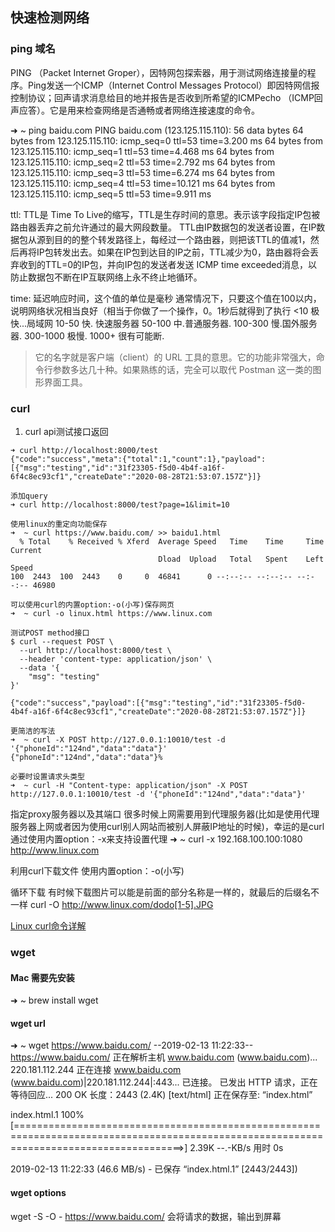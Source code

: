 ## 快速检测网络
### ping 域名
PING （Packet Internet Groper），因特网包探索器，用于测试网络连接量的程序。Ping发送一个ICMP（Internet Control Messages Protocol）即因特网信报控制协议；回声请求消息给目的地并报告是否收到所希望的ICMPecho （ICMP回声应答）。它是用来检查网络是否通畅或者网络连接速度的命令。

➜  ~ ping baidu.com
PING baidu.com (123.125.115.110): 56 data bytes
64 bytes from 123.125.115.110: icmp_seq=0 ttl=53 time=3.200 ms
64 bytes from 123.125.115.110: icmp_seq=1 ttl=53 time=4.468 ms
64 bytes from 123.125.115.110: icmp_seq=2 ttl=53 time=2.792 ms
64 bytes from 123.125.115.110: icmp_seq=3 ttl=53 time=6.274 ms
64 bytes from 123.125.115.110: icmp_seq=4 ttl=53 time=10.121 ms
64 bytes from 123.125.115.110: icmp_seq=5 ttl=53 time=9.911 ms

ttl:
TTL是 Time To Live的缩写，TTL是生存时间的意思。表示该字段指定IP包被路由器丢弃之前允许通过的最大网段数量。
TTL由IP数据包的发送者设置，在IP数据包从源到目的的整个转发路径上，每经过一个路由器，则把该TTL的值减1，然后再将IP包转发出去。如果在IP包到达目的IP之前，TTL减少为0，路由器将会丢弃收到的TTL=0的IP包，并向IP包的发送者发送 ICMP time exceeded消息，以防止数据包不断在IP互联网络上永不终止地循环。

time: 延迟响应时间，这个值的单位是毫秒
通常情况下，只要这个值在100以内，说明网络状况相当良好（相当于你做了一个操作，0。1秒后就得到了执行
<10 极快...局域网
10-50 快. 快速服务器
50-100 中.普通服务器.
100-300 慢.国外服务器.
300-1000 极慢.
1000+  很有可能断.

> 它的名字就是客户端（client）的 URL 工具的意思。它的功能非常强大，命令行参数多达几十种。如果熟练的话，完全可以取代 Postman 这一类的图形界面工具。
### curl
1. curl api测试接口返回
```shell
➜ curl http://localhost:8000/test
{"code":"success","meta":{"total":1,"count":1},"payload":[{"msg":"testing","id":"31f23305-f5d0-4b4f-a16f-6f4c8ec93cf1","createDate":"2020-08-28T21:53:07.157Z"}]}

添加query
➜ curl http://localhost:8000/test?page=1&limit=10

使用linux的重定向功能保存
➜  ~ curl https://www.baidu.com/ >> baidu1.html
  % Total    % Received % Xferd  Average Speed   Time    Time     Time  Current
                                 Dload  Upload   Total   Spent    Left  Speed
100  2443  100  2443    0     0  46841      0 --:--:-- --:--:-- --:--:-- 46980

可以使用curl的内置option:-o(小写)保存网页
➜  ~ curl -o linux.html https://www.linux.com

测试POST method接口
$ curl --request POST \
  --url http://localhost:8000/test \
  --header 'content-type: application/json' \
  --data '{
	"msg": "testing"
}'

{"code":"success","payload":[{"msg":"testing","id":"31f23305-f5d0-4b4f-a16f-6f4c8ec93cf1","createDate":"2020-08-28T21:53:07.157Z"}]}

更简洁的写法
➜  ~ curl -X POST http://127.0.0.1:10010/test -d '{"phoneId":"124nd","data":"data"}'
{"phoneId":"124nd","data":"data"}%

必要时设置请求头类型
➜  ~ curl -H "Content-type: application/json" -X POST http://127.0.0.1:10010/test -d '{"phoneId":"124nd","data":"data"}'
```


指定proxy服务器以及其端口
很多时候上网需要用到代理服务器(比如是使用代理服务器上网或者因为使用curl别人网站而被别人屏蔽IP地址的时候)，幸运的是curl通过使用内置option：-x来支持设置代理
➜  ~ curl -x 192.168.100.100:1080 http://www.linux.com

利用curl下载文件
使用内置option：-o(小写)

循环下载
有时候下载图片可以能是前面的部分名称是一样的，就最后的后缀名不一样
curl -O http://www.linux.com/dodo[1-5].JPG

[Linux curl命令详解](https://www.cnblogs.com/duhuo/p/5695256.html)

### wget
#### Mac 需要先安装
➜  ~ brew install wget

#### wget url
➜  ~ wget https://www.baidu.com/
--2019-02-13 11:22:33--  https://www.baidu.com/
正在解析主机 www.baidu.com (www.baidu.com)... 220.181.112.244
正在连接 www.baidu.com (www.baidu.com)|220.181.112.244|:443... 已连接。
已发出 HTTP 请求，正在等待回应... 200 OK
长度：2443 (2.4K) [text/html]
正在保存至: “index.html”

index.html.1                                                100%[=========================================================================================================================================>]   2.39K  --.-KB/s  用时 0s

2019-02-13 11:22:33 (46.6 MB/s) - 已保存 “index.html.1” [2443/2443])

#### wget options
wget -S -O - https://www.baidu.com/
会将请求的数据，输出到屏幕






